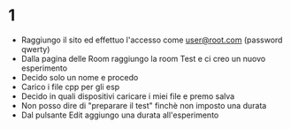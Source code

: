 # 1

- Raggiungo il sito ed effettuo l'accesso come user@root.com (password qwerty)
- Dalla pagina delle Room raggiungo la room Test e ci creo un nuovo esperimento
- Decido solo un nome e procedo
- Carico i file cpp per gli esp
- Decido in quali dispositivi caricare i miei file e premo salva
- Non posso dire di "preparare il test" finchè non imposto una durata
- Dal pulsante Edit aggiungo una durata all'esperimento
